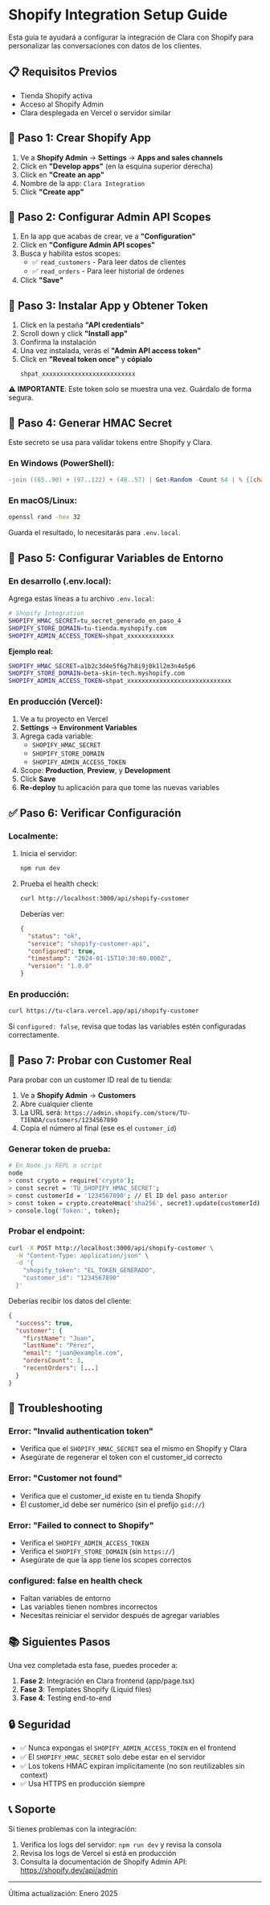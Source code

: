 # Shopify Integration Setup Guide

Esta guía te ayudará a configurar la integración de Clara con Shopify para personalizar las conversaciones con datos de los clientes.

## 📋 Requisitos Previos

- Tienda Shopify activa
- Acceso al Shopify Admin
- Clara desplegada en Vercel o servidor similar

## 🔧 Paso 1: Crear Shopify App

1. Ve a **Shopify Admin** → **Settings** → **Apps and sales channels**
2. Click en **"Develop apps"** (en la esquina superior derecha)
3. Click en **"Create an app"**
4. Nombre de la app: `Clara Integration`
5. Click **"Create app"**

## 🔐 Paso 2: Configurar Admin API Scopes

1. En la app que acabas de crear, ve a **"Configuration"**
2. Click en **"Configure Admin API scopes"**
3. Busca y habilita estos scopes:
   - ✅ `read_customers` - Para leer datos de clientes
   - ✅ `read_orders` - Para leer historial de órdenes
4. Click **"Save"**

## 🔑 Paso 3: Instalar App y Obtener Token

1. Click en la pestaña **"API credentials"**
2. Scroll down y click **"Install app"**
3. Confirma la instalación
4. Una vez instalada, verás el **"Admin API access token"**
5. Click en **"Reveal token once"** y **cópialo**
   ```
   shpat_xxxxxxxxxxxxxxxxxxxxxxxxxx
   ```

⚠️ **IMPORTANTE**: Este token solo se muestra una vez. Guárdalo de forma segura.

## 🔐 Paso 4: Generar HMAC Secret

Este secreto se usa para validar tokens entre Shopify y Clara.

### En Windows (PowerShell):
```powershell
-join ((65..90) + (97..122) + (48..57) | Get-Random -Count 64 | % {[char]$_})
```

### En macOS/Linux:
```bash
openssl rand -hex 32
```

Guarda el resultado, lo necesitarás para `.env.local`.

## 📝 Paso 5: Configurar Variables de Entorno

### En desarrollo (.env.local):

Agrega estas líneas a tu archivo `.env.local`:

```bash
# Shopify Integration
SHOPIFY_HMAC_SECRET=tu_secret_generado_en_paso_4
SHOPIFY_STORE_DOMAIN=tu-tienda.myshopify.com
SHOPIFY_ADMIN_ACCESS_TOKEN=shpat_xxxxxxxxxxxxx
```

**Ejemplo real:**
```bash
SHOPIFY_HMAC_SECRET=a1b2c3d4e5f6g7h8i9j0k1l2m3n4o5p6
SHOPIFY_STORE_DOMAIN=beta-skin-tech.myshopify.com
SHOPIFY_ADMIN_ACCESS_TOKEN=shpat_xxxxxxxxxxxxxxxxxxxxxxxxxxxxx
```

### En producción (Vercel):

1. Ve a tu proyecto en Vercel
2. **Settings** → **Environment Variables**
3. Agrega cada variable:
   - `SHOPIFY_HMAC_SECRET`
   - `SHOPIFY_STORE_DOMAIN`
   - `SHOPIFY_ADMIN_ACCESS_TOKEN`
4. Scope: **Production**, **Preview**, y **Development**
5. Click **Save**
6. **Re-deploy** tu aplicación para que tome las nuevas variables

## ✅ Paso 6: Verificar Configuración

### Localmente:

1. Inicia el servidor:
   ```bash
   npm run dev
   ```

2. Prueba el health check:
   ```bash
   curl http://localhost:3000/api/shopify-customer
   ```

   Deberías ver:
   ```json
   {
     "status": "ok",
     "service": "shopify-customer-api",
     "configured": true,
     "timestamp": "2024-01-15T10:30:00.000Z",
     "version": "1.0.0"
   }
   ```

### En producción:

```bash
curl https://tu-clara.vercel.app/api/shopify-customer
```

Si `configured: false`, revisa que todas las variables estén configuradas correctamente.

## 🧪 Paso 7: Probar con Customer Real

Para probar con un customer ID real de tu tienda:

1. Ve a **Shopify Admin** → **Customers**
2. Abre cualquier cliente
3. La URL será: `https://admin.shopify.com/store/TU-TIENDA/customers/1234567890`
4. Copia el número al final (ese es el `customer_id`)

### Generar token de prueba:

```bash
# En Node.js REPL o script
node
> const crypto = require('crypto');
> const secret = 'TU_SHOPIFY_HMAC_SECRET';
> const customerId = '1234567890'; // El ID del paso anterior
> const token = crypto.createHmac('sha256', secret).update(customerId).digest('hex');
> console.log('Token:', token);
```

### Probar el endpoint:

```bash
curl -X POST http://localhost:3000/api/shopify-customer \
  -H "Content-Type: application/json" \
  -d '{
    "shopify_token": "EL_TOKEN_GENERADO",
    "customer_id": "1234567890"
  }'
```

Deberías recibir los datos del cliente:
```json
{
  "success": true,
  "customer": {
    "firstName": "Juan",
    "lastName": "Pérez",
    "email": "juan@example.com",
    "ordersCount": 3,
    "recentOrders": [...]
  }
}
```

## 🚨 Troubleshooting

### Error: "Invalid authentication token"
- Verifica que el `SHOPIFY_HMAC_SECRET` sea el mismo en Shopify y Clara
- Asegúrate de regenerar el token con el customer_id correcto

### Error: "Customer not found"
- Verifica que el customer_id existe en tu tienda Shopify
- El customer_id debe ser numérico (sin el prefijo `gid://`)

### Error: "Failed to connect to Shopify"
- Verifica el `SHOPIFY_ADMIN_ACCESS_TOKEN`
- Verifica el `SHOPIFY_STORE_DOMAIN` (sin `https://`)
- Asegúrate de que la app tiene los scopes correctos

### configured: false en health check
- Faltan variables de entorno
- Las variables tienen nombres incorrectos
- Necesitas reiniciar el servidor después de agregar variables

## 📚 Siguientes Pasos

Una vez completada esta fase, puedes proceder a:

1. **Fase 2**: Integración en Clara frontend (app/page.tsx)
2. **Fase 3**: Templates Shopify (Liquid files)
3. **Fase 4**: Testing end-to-end

## 🔒 Seguridad

- ✅ Nunca expongas el `SHOPIFY_ADMIN_ACCESS_TOKEN` en el frontend
- ✅ El `SHOPIFY_HMAC_SECRET` solo debe estar en el servidor
- ✅ Los tokens HMAC expiran implícitamente (no son reutilizables sin context)
- ✅ Usa HTTPS en producción siempre

## 📞 Soporte

Si tienes problemas con la integración:

1. Verifica los logs del servidor: `npm run dev` y revisa la consola
2. Revisa los logs de Vercel si está en producción
3. Consulta la documentación de Shopify Admin API: https://shopify.dev/api/admin

---

Última actualización: Enero 2025
